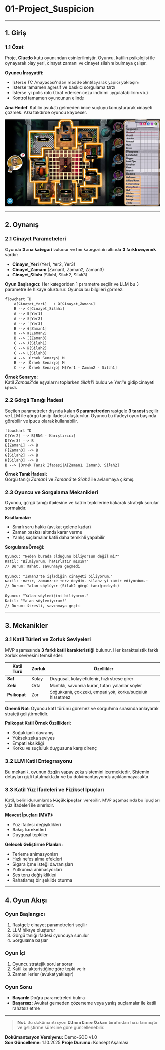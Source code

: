 # 01-Project_Suspicion
---
## 1. Giriş

### 1.1 Özet
Proje, **Cluedo** kutu oyunundan esinlenilmiştir. Oyuncu, katilin psikolojisi ile oynayarak olay yeri, cinayet zamanı ve cinayet silahını bulmaya çalışır. 

**Oyuncu İnsşyatifi:**
- İsterse TC Anayasası'ndan madde alıntılayarak yapıcı yaklaşım
- İsterse tamamen agresif ve baskıcı sorgulama tarzı
- İsterse iyi polis rolü (İtiraf edersen ceza indirimi uygulatabilirim vb.)
- Kontrol tamamen oyuncunun elinde

**Ana Hedef:** Katilin avukatı gelmeden önce suçluyu konuşturarak cinayeti çözmek. Aksi takdirde oyuncu kaybeder.

![Cluedo_Steam](../../Assets/Cluedo_Steam.jpg)

---

## 2. Oynanış

### 2.1 Cinayet Parametreleri

Oyunda **3 ana kategori** bulunur ve her kategorinin altında **3 farklı seçenek** vardır:
- **Cinayet_Yeri** (Yer1, Yer2, Yer3)
- **Cinayet_Zamanı** (Zaman1, Zaman2, Zaman3)
- **Cinayet_Silahı** (Silah1, Silah2, Silah3)

**Oyun Başlangıcı:** Her kategoriden 1 parametre seçilir ve LLM bu 3 parametre ile hikaye oluşturur. Oyuncu bu bilgileri görmez.

```mermaid
flowchart TD
    A[Cinayet_Yeri] --> B[Cinayet_Zamanı] 
    B --> C[Cinayet_Silahı]
    A --> D[Yer1]
    A --> E[Yer2]
    A --> f[Yer3]
    B --> G[Zaman1]
    B --> H[Zaman2]
    B --> I[Zaman3]
    C --> J[Silah1]
    C --> K[Silah2]
    C --> L[Silah3]
    A --> |Örnek Senaryo| M
    B --> |Örnek Senaryo| M
    C --> |Örnek Senaryo| M[Yer1 - Zaman2 - Silah1]
```

**Örnek Senaryo:**  
Katil _Zaman2_'de eşyalarını toplarken _Silah1_'i buldu ve _Yer1_'e gidip cinayeti işledi.

### 2.2 Görgü Tanığı İfadesi

Seçilen parametreler dışında kalan **6 parametreden** rastgele **3 tanesi** seçilir ve LLM ile görgü tanığı ifadesi oluşturulur. Oyuncu bu ifadeyi oyun başında görebilir ve ipucu olarak kullanabilir.

```mermaid
flowchart TD
C[Yer2] --> B[RNG - Karıştırıcı]
D[Yer3] --> B
E[Zaman1] --> B
F[Zaman3] --> B
G[Silah2] --> B
H[Silah3] --> B
B --> |Örnek Tanık İfadesi|A[Zaman1, Zaman3, Silah2]
```

**Örnek Tanık İfadesi:**  
Görgü tanığı _Zaman1_ ve _Zaman3_'te _Silah2_ ile avlanmaya çıkmış.

### 2.3 Oyuncu ve Sorgulama Mekanikleri

Oyuncu, görgü tanığı ifadesine ve katilin tepkilerine bakarak stratejik sorular sormalıdır. 

**Kısıtlamalar:**
- Sınırlı soru hakkı (avukat gelene kadar)
- Zaman baskısı altında karar verme
- Yanlış suçlamalar katili daha temkinli yapabilir

**Sorgulama Örneği:**

```
Oyuncu: "Neden burada olduğunu biliyorsun değil mi?"
Katil: "Bilmiyorum, hatırlatır mısın?" 
// Durum: Rahat, savunmaya geçmedi

Oyuncu: "Zaman3'te işlediğin cinayeti biliyorum."
Katil: "Hayır, Zaman3'te Yer2'deydim. Silah2'yi tamir ediyordum."
// Durum: Yalan söylüyor (Silah2 görgü tanığındaydı)

Oyuncu: "Yalan söylediğini biliyorum."
Katil: "Yalan söylemiyorum!"
// Durum: Stresli, savunmaya geçti
```

---

## 3. Mekanikler

### 3.1 Katil Türleri ve Zorluk Seviyeleri

MVP aşamasında **3 farklı katil karakteristiği** bulunur. Her karakteristik farklı zorluk seviyesini temsil eder:

| Katil Türü | Zorluk | Özellikler |
|------------|--------|------------|
| **Saf** | Kolay | Duygusal, kolay etkilenir, hızlı strese girer |
| **Zeki** | Orta | Mantıklı, savunma kurar, tutarlı yalanlar söyler |
| **Psikopat** | Zor | Soğukkanlı, çok zeki, empati yok, korku/suçluluk hissetmez |

**Önemli Not:** Oyuncu katil türünü göremez ve sorgulama sırasında anlayarak strateji geliştirmelidir.

**Psikopat Katil Örnek Özellikleri:**
- Soğukkanlı davranış
- Yüksek zeka seviyesi
- Empati eksikliği
- Korku ve suçluluk duygusuna karşı direnç

### 3.2 LLM Katil Entegrasyonu

Bu mekanik, oyunun özgün yapay zeka sistemini içermektedir. Sistemin detayları gizli tutulmaktadır ve bu dokümantasyonda açıklanmayacaktır.

### 3.3 Katil Yüz İfadeleri ve Fiziksel İpuçları

Katil, belirli durumlarda **küçük ipuçları** verebilir. MVP aşamasında bu ipuçları yüz ifadeleri ile sınırlıdır.

**Mevcut İpuçları (MVP):**
- Yüz ifadesi değişiklikleri
- Bakış hareketleri
- Duygusal tepkiler

**Gelecek Geliştirme Planları:**
- Terleme animasyonları
- Hızlı nefes alma efektleri
- Sigara içme isteği davranışları
- Yutkunma animasyonları
- Ses tonu değişiklikleri
- Rahatlamış bir şekilde oturma

---

## 4. Oyun Akışı

### Oyun Başlangıcı
1. Rastgele cinayet parametreleri seçilir
2. LLM hikaye oluşturur
3. Görgü tanığı ifadesi oyuncuya sunulur
4. Sorgulama başlar

### Oyun İçi
1. Oyuncu stratejik sorular sorar
2. Katil karakteristiğine göre tepki verir
3. Zaman ilerler (avukat yaklaşır)

### Oyun Sonu
- **Başarılı:** Doğru parametreleri bulma
- **Başarısız:** Avukat gelmeden çözememe veya yanlış suçlamalar ile katili rahatsız etme

---

> **Not:** Bu dokümantasyon **Ethem Emre Özkan** tarafından hazırlanmıştır ve geliştirme sürecine göre güncellenebilir.

**Dokümantasyon Versiyonu:** Demo-GDD v1.0  
**Son Güncelleme:** 1.10.2025
**Proje Durumu:** Konsept Aşaması